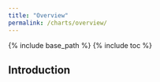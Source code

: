 ```yaml
---
title: "Overview"
permalink: /charts/overview/
---
```

{% include base_path %}
{% include toc %}

## Introduction

